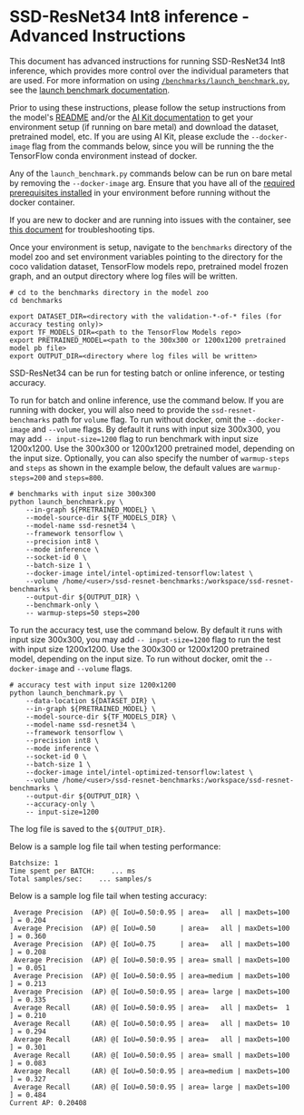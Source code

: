 <!--- 0. Title -->
<!-- This document is auto-generated using markdown fragments and the model-builder -->
<!-- To make changes to this doc, please change the fragments instead of modifying this doc directly -->
# SSD-ResNet34 Int8 inference - Advanced Instructions

<!-- 10. Description -->
This document has advanced instructions for running SSD-ResNet34 Int8
inference, which provides more control over the individual parameters that
are used. For more information on using [`/benchmarks/launch_benchmark.py`](/benchmarks/launch_benchmark.py),
see the [launch benchmark documentation](/docs/general/tensorflow/LaunchBenchmark.md).

Prior to using these instructions, please follow the setup instructions from
the model's [README](README.md) and/or the
[AI Kit documentation](/docs/general/tensorflow/AIKit.md) to get your environment
setup (if running on bare metal) and download the dataset, pretrained model, etc.
If you are using AI Kit, please exclude the `--docker-image` flag from the
commands below, since you will be running the the TensorFlow conda environment
instead of docker.

<!-- 55. Docker arg -->
Any of the `launch_benchmark.py` commands below can be run on bare metal by
removing the `--docker-image` arg. Ensure that you have all of the
[required prerequisites installed](README.md#run-the-model) in your environment
before running without the docker container.

If you are new to docker and are running into issues with the container,
see [this document](/docs/general/docker.md) for troubleshooting tips.

<!-- 50. Launch benchmark instructions -->
Once your environment is setup, navigate to the `benchmarks` directory of
the model zoo and set environment variables pointing to the directory for the
coco validation dataset, TensorFlow models repo, pretrained model frozen graph,
and an output directory where log files will be written.

```
# cd to the benchmarks directory in the model zoo
cd benchmarks

export DATASET_DIR=<directory with the validation-*-of-* files (for accuracy testing only)>
export TF_MODELS_DIR=<path to the TensorFlow Models repo>
export PRETRAINED_MODEL=<path to the 300x300 or 1200x1200 pretrained model pb file>
export OUTPUT_DIR=<directory where log files will be written>
```

SSD-ResNet34 can be run for testing batch or online inference, or testing accuracy.

To run for batch and online inference, use the command below. If you are
running with docker, you will also need to provide the `ssd-resnet-benchmarks`
path for `volume` flag. To run without docker, omit the `--docker-image` and
`--volume` flags. By default it runs with input size 300x300, you may
add `-- input-size=1200` flag to run benchmark with input size 1200x1200.
Use the 300x300 or 1200x1200 pretrained model, depending on the input size.
Optionally, you can also specify the number of `warmup-steps` and `steps` as
shown in the example below, the default values are `warmup-steps=200` and `steps=800`.
```
# benchmarks with input size 300x300
python launch_benchmark.py \
    --in-graph ${PRETRAINED_MODEL} \
    --model-source-dir ${TF_MODELS_DIR} \
    --model-name ssd-resnet34 \
    --framework tensorflow \
    --precision int8 \
    --mode inference \
    --socket-id 0 \
    --batch-size 1 \
    --docker-image intel/intel-optimized-tensorflow:latest \
    --volume /home/<user>/ssd-resnet-benchmarks:/workspace/ssd-resnet-benchmarks \
    --output-dir ${OUTPUT_DIR} \
    --benchmark-only \
    -- warmup-steps=50 steps=200
```

To run the accuracy test, use the command below. By default it runs with
input size 300x300, you may add `-- input-size=1200` flag to run the test with
input size 1200x1200. Use the 300x300 or 1200x1200 pretrained model,
depending on the input size. To run without docker, omit the `--docker-image` and
`--volume` flags.
```
# accuracy test with input size 1200x1200
python launch_benchmark.py \
    --data-location ${DATASET_DIR} \
    --in-graph ${PRETRAINED_MODEL} \
    --model-source-dir ${TF_MODELS_DIR} \
    --model-name ssd-resnet34 \
    --framework tensorflow \
    --precision int8 \
    --mode inference \
    --socket-id 0 \
    --batch-size 1 \
    --docker-image intel/intel-optimized-tensorflow:latest \
    --volume /home/<user>/ssd-resnet-benchmarks:/workspace/ssd-resnet-benchmarks \
    --output-dir ${OUTPUT_DIR} \
    --accuracy-only \
    -- input-size=1200
```

The log file is saved to the `${OUTPUT_DIR}`.

Below is a sample log file tail when testing performance:
```
Batchsize: 1
Time spent per BATCH:    ... ms
Total samples/sec:    ... samples/s
```

Below is a sample log file tail when testing accuracy:
```
 Average Precision  (AP) @[ IoU=0.50:0.95 | area=   all | maxDets=100 ] = 0.204
 Average Precision  (AP) @[ IoU=0.50      | area=   all | maxDets=100 ] = 0.360
 Average Precision  (AP) @[ IoU=0.75      | area=   all | maxDets=100 ] = 0.208
 Average Precision  (AP) @[ IoU=0.50:0.95 | area= small | maxDets=100 ] = 0.051
 Average Precision  (AP) @[ IoU=0.50:0.95 | area=medium | maxDets=100 ] = 0.213
 Average Precision  (AP) @[ IoU=0.50:0.95 | area= large | maxDets=100 ] = 0.335
 Average Recall     (AR) @[ IoU=0.50:0.95 | area=   all | maxDets=  1 ] = 0.210
 Average Recall     (AR) @[ IoU=0.50:0.95 | area=   all | maxDets= 10 ] = 0.294
 Average Recall     (AR) @[ IoU=0.50:0.95 | area=   all | maxDets=100 ] = 0.301
 Average Recall     (AR) @[ IoU=0.50:0.95 | area= small | maxDets=100 ] = 0.083
 Average Recall     (AR) @[ IoU=0.50:0.95 | area=medium | maxDets=100 ] = 0.327
 Average Recall     (AR) @[ IoU=0.50:0.95 | area= large | maxDets=100 ] = 0.484
Current AP: 0.20408
```

